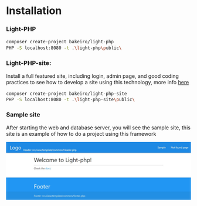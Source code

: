 # Installation  

### Light-PHP
``` bash
composer create-project bakeiro/light-php
PHP -S localhost:8080 -t .\light-php\public\
```

### Light-PHP-site:
Install a full featured site, including login, admin page, and good coding practices to see how to develop a site using this technology, more info [here](/cookbook/light-php-site.html) 

``` bash
composer create-project bakeiro/light-php-site
PHP -S localhost:8080 -t .\light-php-site\public\
```

### Sample site
After starting the web and database server, you will see the sample site, this site is an example of how to do a project using this framework

<img src="../images/welcomePage.png" alt="foo">